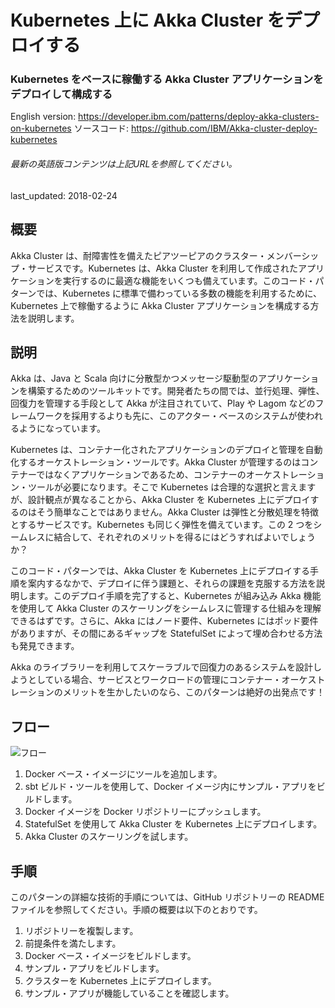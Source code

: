# Kubernetes 上に Akka Cluster をデプロイする

### Kubernetes をベースに稼働する Akka Cluster アプリケーションをデプロイして構成する

English version: https://developer.ibm.com/patterns/deploy-akka-clusters-on-kubernetes
  ソースコード: https://github.com/IBM/Akka-cluster-deploy-kubernetes

###### 最新の英語版コンテンツは上記URLを参照してください。
last_updated: 2018-02-24

 
## 概要

Akka Cluster は、耐障害性を備えたピアツーピアのクラスター・メンバーシップ・サービスです。Kubernetes は、Akka Cluster を利用して作成されたアプリケーションを実行するのに最適な機能をいくつも備えています。このコード・パターンでは、Kubernetes に標準で備わっている多数の機能を利用するために、Kubernetes 上で稼働するように Akka Cluster アプリケーションを構成する方法を説明します。

## 説明

Akka は、Java と Scala 向けに分散型かつメッセージ駆動型のアプリケーションを構築するためのツールキットです。開発者たちの間では、並行処理、弾性、回復力を管理する手段として Akka が注目されていて、Play や Lagom などのフレームワークを採用するよりも先に、このアクター・ベースのシステムが使われるようになっています。

Kubernetes は、コンテナー化されたアプリケーションのデプロイと管理を自動化するオーケストレーション・ツールです。Akka Cluster が管理するのはコンテナーではなくアプリケーションであるため、コンテナーのオーケストレーション・ツールが必要になります。そこで Kubernetes は合理的な選択と言えますが、設計観点が異なることから、Akka Cluster を Kubernetes 上にデプロイするのはそう簡単なことではありません。Akka Cluster は弾性と分散処理を特徴とするサービスです。Kubernetes も同じく弾性を備えています。この 2 つをシームレスに結合して、それぞれのメリットを得るにはどうすればよいでしょうか？

このコード・パターンでは、Akka Cluster を Kubernetes 上にデプロイする手順を案内するなかで、デプロイに伴う課題と、それらの課題を克服する方法を説明します。このデプロイ手順を完了すると、Kubernetes が組み込み Akka 機能を使用して Akka Cluster のスケーリングをシームレスに管理する仕組みを理解できるはずです。さらに、Akka にはノード要件、Kubernetes にはポッド要件がありますが、その間にあるギャップを StatefulSet によって埋め合わせる方法も発見できます。

Akka のライブラリーを利用してスケーラブルで回復力のあるシステムを設計しようとしている場合、サービスとワークロードの管理にコンテナー・オーケストレーションのメリットを生かしたいのなら、このパターンは絶好の出発点です！

## フロー

![フロー](../../images/arch-akka-kubernetes.png)

1. Docker ベース・イメージにツールを追加します。
1. sbt ビルド・ツールを使用して、Docker イメージ内にサンプル・アプリをビルドします。
1. Docker イメージを Docker リポジトリーにプッシュします。
1. StatefulSet を使用して Akka Cluster を Kubernetes 上にデプロイします。
1. Akka Cluster のスケーリングを試します。

## 手順

このパターンの詳細な技術的手順については、GitHub リポジトリーの README ファイルを参照してください。手順の概要は以下のとおりです。

1. リポジトリーを複製します。
1. 前提条件を満たします。
1. Docker ベース・イメージをビルドします。
1. サンプル・アプリをビルドします。
1. クラスターを Kubernetes 上にデプロイします。
1. サンプル・アプリが機能していることを確認します。
